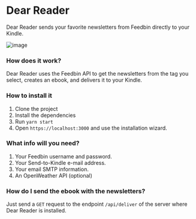 # Dear Reader

Dear Reader sends your favorite newsletters from Feedbin directly to your Kindle.

![image](https://user-images.githubusercontent.com/4933/158419840-9f73e817-6c19-434c-8cf1-b40ef783697e.png)

### How does it work?

Dear Reader uses the Feedbin API to get the newsletters from the tag you select, creates an ebook, and delivers it to your Kindle.

### How to install it

1. Clone the project
2. Install the dependencies
3. Run `yarn start`
4. Open `https://localhost:3000` and use the installation wizard.


### What info will you need?

1. Your Feedbin username and password.
2. Your Send-to-Kindle e-mail address.
3. Your email SMTP information.
4. An OpenWeather API (optional)

### How do I send the ebook with the newsletters?

Just send a `GET` request to the endpoint `/api/deliver` of the server where Dear Reader is installed.

